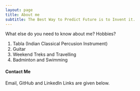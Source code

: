 ```yaml
---
layout: page
title: About me
subtitle: The Best Way to Predict Future is to Invent it.
---
```



What else do you need to know about me? Hobbies?


1. Tabla (Indian Classical Percusion Instrument)
2. Guitar
3. Weekend Treks and Travelling
4. Badminton and Swimming


#### Contact Me
Email, GitHub and LinkedIn Links are given below.
